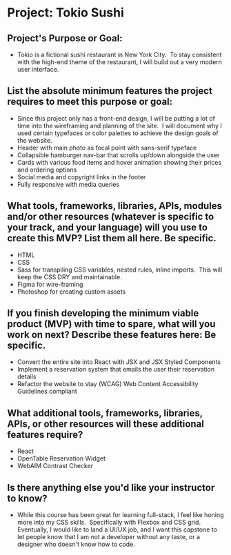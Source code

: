 # Project: Tokio Sushi

## Project's Purpose or Goal:
* Tokio is a fictional sushi restaurant in New York City.  To stay consistent with the high-end theme of the restaurant, I will build out a very modern user interface.   

## List the absolute minimum features the project requires to meet this purpose or goal:

* Since this project only has a front-end design, I will be putting a lot of time into the wireframing and planning of the site.  I will document why I used certain typefaces or color palettes to achieve the design goals of the website.  
* Header with main photo as focal point with sans-serif typeface 
* Collapsible hamburger nav-bar that scrolls up/down alongside the user
* Cards with various food items and hover animation showing their prices and ordering options
* Social media and copyright links in the footer
* Fully responsive with media queries 

## What tools, frameworks, libraries, APIs, modules and/or other resources (whatever is specific to your track, and your language) will you use to create this MVP? List them all here. Be specific.

* HTML
* CSS
* Sass for transpiling CSS variables, nested rules, inline imports.  This will keep the CSS DRY and maintainable. 
* Figma for wire-framing
* Photoshop for creating custom assets

## If you finish developing the minimum viable product (MVP) with time to spare, what will you work on next? Describe these features here: Be specific.

* Convert the entire site into React with JSX and JSX Styled Components
* Implement a reservation system that emails the user their reservation details
* Refactor the website to stay (WCAG) Web Content Accessibility Guidelines compliant

## What additional tools, frameworks, libraries, APIs, or other resources will these additional features require?

* React
* OpenTable Reservation Widget
* WebAIM Contrast Checker

## Is there anything else you'd like your instructor to know?

* While this course has been great for learning full-stack, I feel like honing more into my CSS skills.  Specifically with Flexbox and CSS grid.  Eventually, I would like to land a UI/UX job, and I want this capstone to let people know that I am not a developer without any taste, or a designer who doesn't know how to code. 
